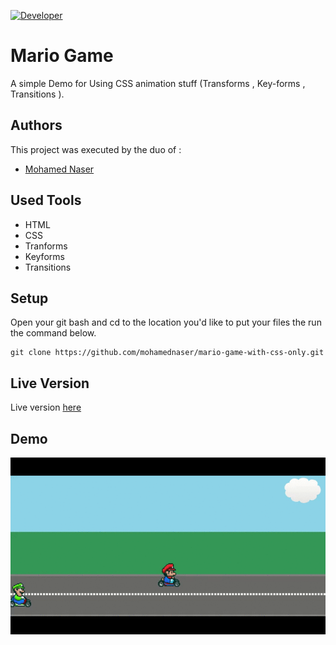 [![Developer](https://img.shields.io/badge/Developer-Mohamed%20Naser%20Amein-green)](https://www.linkedin.com/in/mohamednaseramein/)

# Mario Game

A simple Demo for Using CSS animation stuff (Transforms , Key-forms , Transitions ).

## Authors

This project was executed by the duo of :

- [Mohamed Naser](https://www.linkedin.com/in/mohamednaseramein/)

## Used Tools

- HTML
- CSS
- Tranforms
- Keyforms
- Transitions

## Setup

Open your git bash and cd to the location you'd like to put your files the run the command below.

```console
git clone https://github.com/mohamednaser/mario-game-with-css-only.git
```

## Live Version

Live version [here](https://mohamednaser.github.io/mario-game-with-css-only/)

## Demo

![Image of Yaktocat](./assets/demo.gif)
